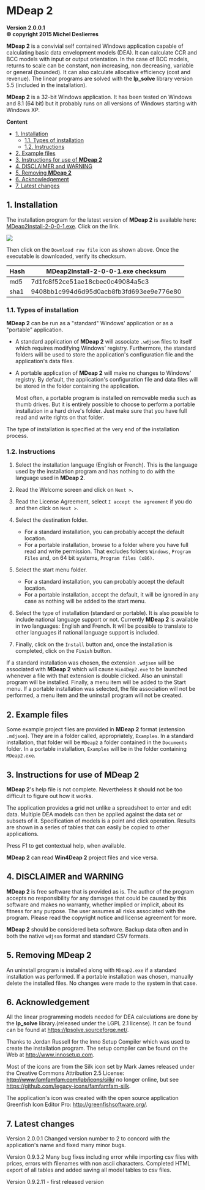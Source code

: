 # MDeap 2

**Version 2.0.0.1**  
**© copyright 2015 Michel Deslierres**

**MDeap 2** is a convivial self contained Windows application capable of calculating basic data envelopment models (DEA). It can calculate CCR and BCC models with input or output orientation. In the case of BCC models, returns to scale can be constant, non increasing, non decreasing, variable or general (bounded). It can also calculate allocative efficiency (cost and revenue). The linear programs are solved with the **lp_solve** library version 5.5 (included in the installation). 

**MDeap 2** is a 32-bit Windows application. It has been tested on Windows and 8.1 (64 bit) but it probably runs on all versions of Windows starting with Windows XP.

**Content**

<!-- TOC -->

- [1. Installation](#1-installation)
  - [1.1. Types of installation](#11-types-of-installation)
  - [1.2. Instructions](#12-instructions)
- [2. Example files](#2-example-files)
- [3. Instructions for use of **MDeap 2**](#3-instructions-for-use-of-mdeap 2)
- [4. DISCLAIMER and WARNING](#4-disclaimer-and-warning)
- [5. Removing **MDeap 2**](#5-removing-mdeap 2)
- [6. Acknowledgement](#6-acknowledgement)
- [7. Latest changes](#7-latest-changes)

<!-- /TOC -->

## 1. Installation

The installation program for the latest version of **MDeap 2** is available here: [MDeap2Install-2-0-0-1.exe](bin/MDeap2Install-2-0-0-1.exe). Click on the link.

![](../img/download_installer.png)

Then click on the `Download raw file` icon as shown above. Once the executable is downloaded, verify its checksum. 

| Hash   | MDeap2Install-2-0-0-1.exe checksum  |
|---   |--- |
| md5  | 7d1fc8f52ce51ae18cbec0c49084a5c3 |
| sha1 | 9408bb1c994d6d95d0acb8fb3fd693ee9e776e80 |


### 1.1. Types of installation

**MDeap 2** can be run as a "standard" Windows' application or as a "portable" application. 

  - A standard application of **MDeap 2** will associate `.wdjson` files to itself which requires modifying Windows' registry. Furthermore, the standard folders will be used to store the application's configuration file and the application's data files.

  - A portable application of **MDeap 2** will make no changes to Windows' registry. By default, the application's configuration file and data files will be stored in the folder containing the application.  

    Most often, a portable program is installed on removable media such as thumb drives. But it is entirely possible to choose to perform a portable installation in a hard drive's folder. Just make sure that you have full read and write rights on that folder. 

The type of installation is specified at the very end of the installation process.

### 1.2. Instructions
 
  1.  Select the installation language (English or French). This is the language used by the installation program and has nothing to do with the language used in **MDeap 2**.

  1.  Read the Welcome screen and click on `Next >`.

  1.  Read the License Agreement, select `I accept the agreement` if you do and then click on `Next >`.

  1.  Select the destination folder.
       -  For a standard installation, you can probably accept the default location.
       -  For a portable installation, browse to a folder where you have full read and write permission. That excludes folders `Windows`, `Program Files` and, on 64 bit systems, `Program files (x86)`. 

  1. Select the start menu folder.
       -  For a standard installation, you can probably accept the default location.
       -  For a portable installation, accept the default, it will be ignored in any case as nothing will be added to the start menu.

  1. Select the type of installation (standard or portable). It is also possible to include national language support or not. Currently **MDeap 2** is available in two languages: English and French. It will be possible to translate to other languages if national language support is included.

  1. Finally, click on the `Install` button and, once the installation is completed, click on the `Finish` button.

If a standard installation was chosen, the extension `.wdjson` will be associated with **MDeap 2** which will cause `Win4Dep2.exe` to be launched whenever a file with that extension is double clicked. Also an uninstall program will be installed. Finally, a menu item will be added to the Start menu. If a portable installation was selected, the file association will not be performed, a menu item and the uninstall program will not be created.


## 2. Example files

Some example project files are provided in **MDeap 2** format (extension `.mdjson`). They are in a folder called, appropriately, `Examples`. In a standard installation, that folder will be `MDeap2` a folder contained in the `Documents` folder. In a portable installation, `Examples` will be in the folder containing `MDeap2.exe`.


## 3. Instructions for use of **MDeap 2**

**MDeap 2**'s help file is not complete. Nevertheless it should not be too difficult to figure out how it works.

The application provides a grid not unlike a spreadsheet to enter and edit data. Multiple DEA models can then be applied against the data set or subsets of it. Specification of models is a point and click operation. Results are shown in a series of tables that can easily be copied to other applications.

Press F1 to get contextual help, when available.

 **MDeap 2** can read **Win4Deap 2** project files and vice versa.

## 4. DISCLAIMER and WARNING

**MDeap 2** is free software that is provided as is. The author of the program accepts no responsibility for any damages that could be caused by this software and makes no warranty, whether implied or implicit, about its fitness for any purpose. The user assumes all risks associated with the program. Please read the copyright notice and license agreement for more.

**MDeap 2** should be considered beta software. Backup data often and in both the native `wdjson` format and standard CSV formats.


## 5. Removing **MDeap 2**

An uninstall program is installed along with `MDeap2.exe` if a standard installation was performed. If a portable installation was chosen, manually delete the installed files. No changes were made to the system in that case.

## 6. Acknowledgement

All the linear programming models needed for DEA calculations are done by the  **lp_solve** library.(released under the LGPL 2.1 license). It can be found can be found at https://lpsolve.sourceforge.net/.

Thanks to Jordan Russell for the Inno Setup Compiler which was used to create the installation program. The setup compiler can be found on the Web at http://www.innosetup.com. 

Most of the icons are from the Silk icon set by Mark James released under the Creative Commons Attribution 2.5 License: ~~http://www.famfamfam.com/lab/icons/silk/~~ no longer online, but see https://github.com/legacy-icons/famfamfam-silk.

The application's icon was created with the open source application Greenfish Icon Editor Pro:  http://greenfishsoftware.org/.


## 7. Latest changes

Version 2.0.0.1 Changed version number to 2 to concord with the application's name and fixed many minor bugs.

Version 0.9.3.2 Many bug fixes including error while importing csv files with prices, errors with filenames with non ascii characters. Completed HTML export of all tables and added saving all model tables to csv files.

Version 0.9.2.11 - first released version
